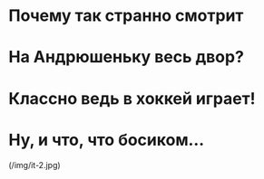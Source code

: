 # Почему так странно смотрит
# На Андрюшеньку весь двор?
# Классно ведь в хоккей играет!
# Ну, и что, что босиком…

(/img/it-2.jpg)


